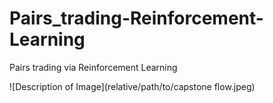 # Pairs_trading-Reinforcement-Learning
Pairs trading via Reinforcement Learning

![Description of Image](relative/path/to/capstone flow.jpeg)

